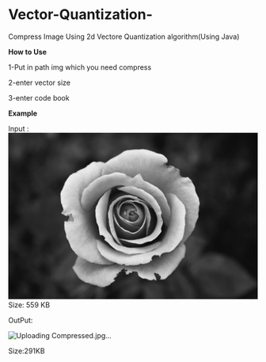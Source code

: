 # Vector-Quantization-
Compress Image Using 2d Vectore Quantization algorithm(Using Java)

**How to Use**

  1-Put in path img which you need compress 
  
  2-enter vector size
  
  3-enter code book

**Example**

Input :
![](1.jpg)
Size: 559 KB

OutPut:

![Uploading Compressed.jpg…]()

Size:291KB
